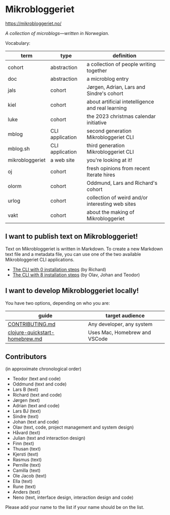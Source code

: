 # Mikrobloggeriet

https://mikrobloggeriet.no/

_A collection of microblogs—written in Norwegian._

Vocabulary:

| term            | type            | definition                                        |
|-----------------|-----------------|---------------------------------------------------|
| cohort          | abstraction     | a collection of people writing together           |
| doc             | abstraction     | a microblog entry                                 |
| jals            | cohort          | Jørgen, Adrian, Lars and Sindre's cohort          |
| kiel            | cohort          | about artificial intetelligence and real learning |
| luke            | cohort          | the 2023 christmas calendar initiative            |
| mblog           | CLI application | second generation Mikrobloggeriet CLI             |
| mblog.sh        | CLI application | third generation Mikrobloggeriet CLI              |
| mikrobloggeriet | a web site      | you're looking at it!                             |
| oj              | cohort          | fresh opinions from recent Iterate hires          |
| olorm           | cohort          | Oddmund, Lars and Richard's cohort                |
| urlog           | cohort          | collection of weird and/or interesting web sites  |
| vakt            | cohort          | about the making of  Mikrobloggeriet              |

## I want to publish text on Mikrobloggeriet!

Text on Mikrobloggeriet is written in Markdown.
To create a new Markdown text file and a metadata file, you can use one of the two available Mikrobloggeriet CLI applications.

- [The CLI with 0 installation steps] (by Richard)
- [The CLI with 8 installation steps] (by Olav, Johan and Teodor)

[The CLI with 0 installation steps]: cli-quickstart-mblog-sh.md
[The CLI with 8 installation steps]: cli-quickstart-mblog.md

## I want to develop Mikrobloggeriet locally!

You have two options, depending on who you are:

| guide                            | target audience               |
|----------------------------------|-------------------------------|
| [CONTRIBUTING.md]                | Any developer, any system     |
| [clojure-quickstart-homebrew.md] | Uses Mac, Homebrew and VSCode |

[clojure-quickstart-homebrew.md]: clojure-quickstart-homebrew.md
[CONTRIBUTING.md]: CONTRIBUTING.md

## Contributors

(in approximate chronological order)

- Teodor (text and code)
- Oddmund (text and code)
- Lars B (text)
- Richard (text and code)
- Jørgen (text)
- Adrian (text and code)
- Lars BJ (text)
- Sindre (text)
- Johan (text and code)
- Olav (text, code, project management and system design)
- Håvard (text)
- Julian (text and interaction design)
- Finn (text)
- Thusan (text)
- Kjersti (text)
- Rasmus (text)
- Pernille (text)
- Camilla (text)
- Ole Jacob (text)
- Ella (text)
- Rune (text)
- Anders (text)
- Neno (text, interface design, interaction design and code)

Please add your name to the list if your name should be on the list.
